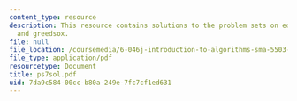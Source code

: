 ```yaml
---
content_type: resource
description: This resource contains solutions to the problem sets on edit distance
  and greedsox.
file: null
file_location: /coursemedia/6-046j-introduction-to-algorithms-sma-5503-fall-2005/7da9c58400ccb80a249e7fc7cf1ed631_ps7sol.pdf
file_type: application/pdf
resourcetype: Document
title: ps7sol.pdf
uid: 7da9c584-00cc-b80a-249e-7fc7cf1ed631
---
```

